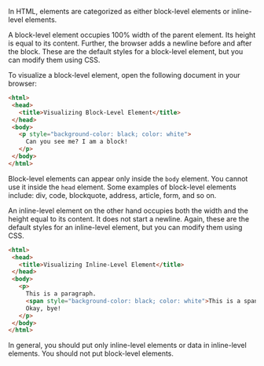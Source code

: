 In HTML, elements are categorized as either block-level elements or inline-level elements.

A block-level element occupies 100% width of the parent element. Its height is equal to its content. Further, the browser adds a newline before and after the block. These are the default styles for a block-level element, but you can modify them using CSS.

To visualize a block-level element, open the following document in your browser:

```html
<html>
 <head>
   <title>Visualizing Block-Level Element</title>
 </head>
 <body>
   <p style="background-color: black; color: white">
     Can you see me? I am a block!
   </p>
 </body>
</html>
 ```

Block-level elements can appear only inside the `body` element. You cannot use it inside the `head` element. Some examples of block-level elements include: div, code, blockquote, address, article, form, and so on.

An inline-level element on the other hand occupies both the width and the height equal to its content. It does not start a newline. Again, these are the default styles for an inline-level element, but you can modify them using CSS.

```html
<html>
 <head>
   <title>Visualizing Inline-Level Element</title>
 </head>
 <body>
   <p>
     This is a paragraph.
     <span style="background-color: black; color: white">This is a span.</span>
     Okay, bye!
   </p>
 </body>
</html>
``` 

In general, you should put only inline-level elements or data in inline-level elements. You should not put block-level elements.
